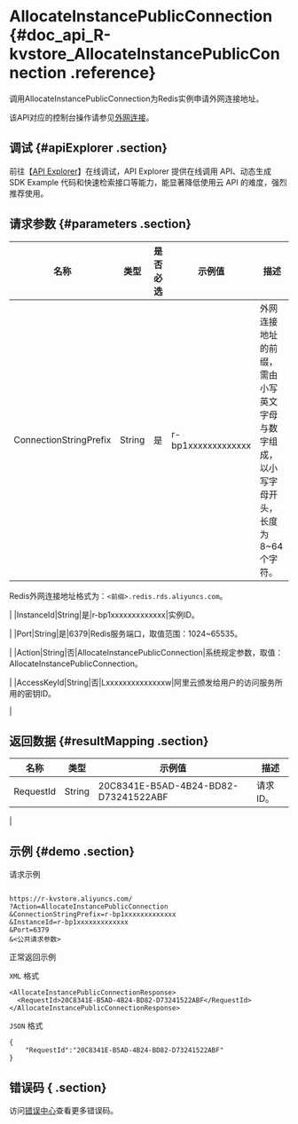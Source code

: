 # AllocateInstancePublicConnection {#doc_api_R-kvstore_AllocateInstancePublicConnection .reference}

调用AllocateInstancePublicConnection为Redis实例申请外网连接地址。

该API对应的控制台操作请参见[外网连接](~~43850~~)。

## 调试 {#apiExplorer .section}

前往【[API Explorer](https://api.aliyun.com/#product=R-kvstore&api=AllocateInstancePublicConnection)】在线调试，API Explorer 提供在线调用 API、动态生成 SDK Example 代码和快速检索接口等能力，能显著降低使用云 API 的难度，强烈推荐使用。

## 请求参数 {#parameters .section}

|名称|类型|是否必选|示例值|描述|
|--|--|----|---|--|
|ConnectionStringPrefix|String|是|r-bp1xxxxxxxxxxxxx|外网连接地址的前缀，需由小写英文字母与数字组成，以小写字母开头，长度为8~64个字符。

 Redis外网连接地址格式为：`<前缀>.redis.rds.aliyuncs.com`。

 |
|InstanceId|String|是|r-bp1xxxxxxxxxxxxx|实例ID。

 |
|Port|String|是|6379|Redis服务端口，取值范围：1024~65535。

 |
|Action|String|否|AllocateInstancePublicConnection|系统规定参数，取值：AllocateInstancePublicConnection。

 |
|AccessKeyId|String|否|Lxxxxxxxxxxxxxxw|阿里云颁发给用户的访问服务所用的密钥ID。

 |

## 返回数据 {#resultMapping .section}

|名称|类型|示例值|描述|
|--|--|---|--|
|RequestId|String|20C8341E-B5AD-4B24-BD82-D73241522ABF|请求ID。

 |

## 示例 {#demo .section}

请求示例

``` {#request_demo}

https://r-kvstore.aliyuncs.com/
?Action=AllocateInstancePublicConnection
&ConnectionStringPrefix=r-bp1xxxxxxxxxxxxx
&InstanceId=r-bp1xxxxxxxxxxxxx
&Port=6379
&<公共请求参数>

```

正常返回示例

`XML` 格式

``` {#xml_return_success_demo}
<AllocateInstancePublicConnectionResponse>
  <RequestId>20C8341E-B5AD-4B24-BD82-D73241522ABF</RequestId>
</AllocateInstancePublicConnectionResponse>

```

`JSON` 格式

``` {#json_return_success_demo}
{
	"RequestId":"20C8341E-B5AD-4B24-BD82-D73241522ABF"
}
```

## 错误码 { .section}

访问[错误中心](https://error-center.aliyun.com/status/product/R-kvstore)查看更多错误码。

